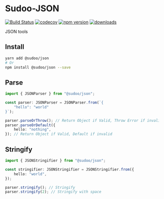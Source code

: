 # Sudoo-JSON

[![Build Status](https://travis-ci.com/SudoDotDog/Sudoo-Json.svg?branch=master)](https://travis-ci.com/SudoDotDog/Sudoo-Json)
[![codecov](https://codecov.io/gh/SudoDotDog/Sudoo-Json/branch/master/graph/badge.svg)](https://codecov.io/gh/SudoDotDog/Sudoo-Json)
[![npm version](https://badge.fury.io/js/%40sudoo%2Fjson.svg)](https://badge.fury.io/js/%40sudoo%2Fjson)
[![downloads](https://img.shields.io/npm/dm/@sudoo/json.svg)](https://www.npmjs.com/package/@sudoo/json)

JSON tools

## Install

```sh
yarn add @sudoo/json
# Or
npm install @sudoo/json --save
```

## Parse

```ts
import { JSONParser } from "@sudoo/json";

const parser: JSONParser = JSONParser.from(`{
    "hello": "world"
}`);

parser.parseOrThrow(); // Return Object if Valid, Throw Error if invalid
parser.parseOrDefault({
    hello: "nothing",
}); // Return Object if Valid, Default if invalid
```

## Stringify

```ts
import { JSONStringifier } from "@sudoo/json";

const stringifier: JSONStringifier = JSONStringifier.from({
    hello: "world",
});

parser.stringify(); // Stringify
parser.stringify(2); // Stringify with space
```
